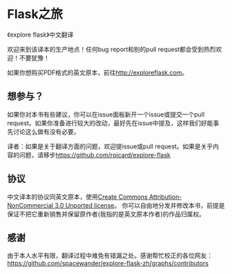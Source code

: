 # Flask之旅

《explore flask》中文翻译

欢迎来到该译本的生产地点！任何bug report和别的pull request都会受到热烈欢迎！不要犹豫！

如果你想购买PDF格式的英文原本，前往<http://exploreflask.com>。

## 想参与？

如果你对本书有些建议，你可以在issue面板新开一个issue或提交一个pull request。如果你准备进行较大的改动，最好先在issue中提及，这样我们好能事先讨论这么做有没有必要。

译者：如果是关于翻译方面的问题，欢迎提issue或pull request。如果是关乎内容的问题，请移步<https://github.com/rpicard/explore-flask>

## 协议

中文译本的协议同英文原本，使用[Create Commons Attribution-NonCommercial 3.0 Unported license](http://creativecommons.org/licenses/by-nc/3.0/)。
你可以自由地分发并修改本书，前提是保证不把它重新销售并保留原作者(我指的是英文原本作者)的作品归属权。

## 感谢

由于本人水平有限，翻译过程中难免有错漏之处。感谢帮忙校正的各位网友：https://github.com/spacewander/explore-flask-zh/graphs/contributors
